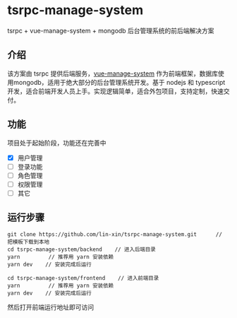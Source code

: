 # tsrpc-manage-system 
tsrpc + vue-manage-system + mongodb 后台管理系统的前后端解决方案

## 介绍
该方案由 tsrpc 提供后端服务，[vue-manage-system](https://github.com/lin-xin/vue-manage-system) 作为前端框架，数据库使用mongodb，适用于绝大部分的后台管理系统开发。基于 nodejs 和 typescript 开发，适合前端开发人员上手。实现逻辑简单，适合外包项目，支持定制，快速交付。

## 功能
项目处于起始阶段，功能还在完善中

- [x] 用户管理
- [ ] 登录功能
- [ ] 角色管理
- [ ] 权限管理
- [ ] 其它

## 运行步骤
```
git clone https://github.com/lin-xin/tsrpc-manage-system.git      // 把模板下载到本地
cd tsrpc-manage-system/backend    // 进入后端目录
yarn         // 推荐用 yarn 安装依赖
yarn dev    // 安装完成后运行

cd tsrpc-manage-system/frontend    // 进入前端目录
yarn         // 推荐用 yarn 安装依赖
yarn dev    // 安装完成后运行

```
然后打开前端运行地址即可访问
